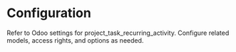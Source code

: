 # Configuration

Refer to Odoo settings for project_task_recurring_activity. Configure related models, access rights, and options as needed.
